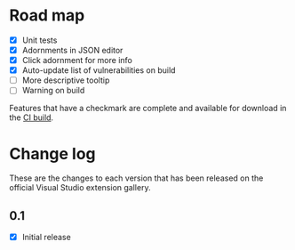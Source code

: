 # Road map

- [x] Unit tests
- [x] Adornments in JSON editor
- [x] Click adornment for more info
- [x] Auto-update list of vulnerabilities on build
- [ ] More descriptive tooltip
- [ ] Warning on build

Features that have a checkmark are complete and available for
download in the
[CI build](http://vsixgallery.com/extension/1fd37423-142f-4267-8221-93163d573b90/).

# Change log

These are the changes to each version that has been released
on the official Visual Studio extension gallery.

## 0.1

- [x] Initial release